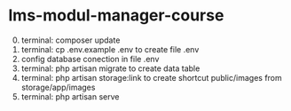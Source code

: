 # lms-modul-manager-course
0) terminal:    composer update
1) terminal: 	cp .env.example .env	to create file .env
2) config database conection in file .env
3) terminal: 	php artisan migrate 		to create data table
4) terminal:   php artisan storage:link	to create shortcut public/images from storage/app/images
5) terminal:   php artisan serve

